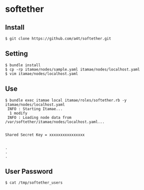 # softether

## Install

```
$ git clone https://github.com/a4t/softether.git 
```

## Setting

```
$ bundle install
$ cp -rp itamae/nodes/sample.yaml itamae/nodes/localhost.yaml
$ vim itamae/nodes/localhost.yaml
```

## Use

```
$ bundle exec itamae local itamae/roles/softether.rb -y itamae/nodes/localhost.yaml
 INFO : Starting Itamae...
  1 modify
 INFO : Loading node data from /var/softether/itamae/nodes/localhost.yaml...


Shared Secret Key = xxxxxxxxxxxxxxxx


.
.
.
```

## User Password

```
$ cat /tmp/softether_users
```
